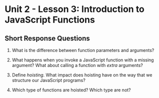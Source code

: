 # Unit 2 - Lesson 3: Introduction to JavaScript Functions
## Short Response Questions

1. What is the difference between function parameters and arguments?

2. What happens when you invoke a JavaScript function with a missing argument? What about calling a function with _extra_ arguments? 

3. Define _hoisting_. What impact does hoisting have on the way that we structure our JavaScript programs?

4. Which type of functions are hoisted? Which type are not?